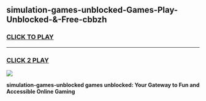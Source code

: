 
## simulation-games-unblocked-Games-Play-Unblocked-&-Free-cbbzh
<h3>
<a href="https://premium76.site?title=simulation-games-unblocked&ref=24A">CLICK TO PLAY</a></h3>
<hr>

<h3>
<a href="https://premium76.site?title=simulation-games-unblocked&ref=24A">CLICK 2 PLAY</a>
  
</h3>

<a href="https://premium76.site?title=simulation-games-unblocked&ref=24A"><img src="https://clearcache.store/games.png"></a>


**simulation-games-unblocked games unblocked: Your Gateway to Fun and Accessible Online Gaming**
